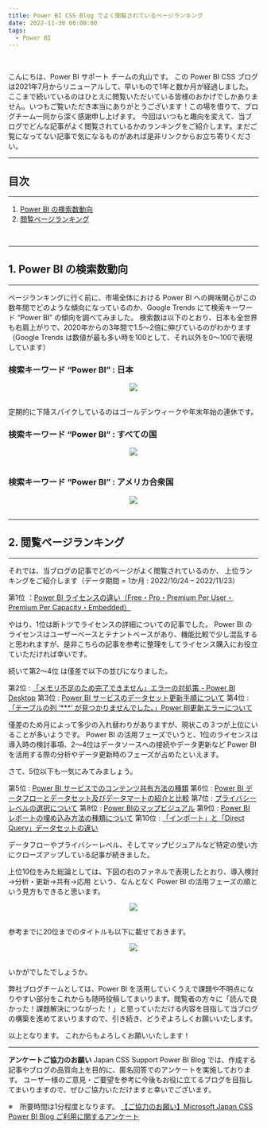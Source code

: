 ```yaml
---
title: Power BI CSS Blog でよく閲覧されているページランキング
date: 2022-11-30 00:00:00 
tags:
  - Power BI
---
```


</br>

こんにちは、Power BI サポート チームの丸山です。
この Power BI CSS ブログは2021年7月からリニューアルして、早いもので1年と数か月が経過しました。ここまで続いているのはひとえに閲覧いただいている皆様のおかげでしかありません。いつもご覧いただき本当にありがとうございます！この場を借りて、ブログチーム一同から深く感謝申し上げます。
今回はいつもと趣向を変えて、当ブログでどんな記事がよく閲覧されているかのランキングをご紹介します。まだご覧になってない記事で気になるものがあれば是非リンクからお立ち寄りください。

<!-- more -->

---
## 目次
---
1. [Power BI の検索数動向](#1-Power-BI-の検索数動向)
2. [閲覧ページランキング](#2-閲覧ページランキング)

</br>


---
## 1. Power BI の検索数動向
---

ページランキングに行く前に、市場全体における Power BI への興味関心がこの数年間でどのような傾向になっているのか、Google Trends にて検索キーワード “Power BI” の傾向を調べてみました。
検索数は以下のとおり、日本も全世界も右肩上がりで、2020年からの3年間で1.5～2倍に伸びているのがわかります（Google Trends は数値が最も多い時を100として、それ以外を0～100で表現しています）

### 検索キーワード “Power BI” : 日本

<div align="center">
<img src="1.png">
</div>

</br>

定期的に下降スパイクしているのはゴールデンウィークや年末年始の連休です。

### 検索キーワード “Power BI” : すべての国

<div align="center">
<img src="3.png">
</div>

</br>


### 検索キーワード “Power BI” : アメリカ合衆国

<div align="center">
<img src="2.png">
</div>

</br>

---
## 2. 閲覧ページランキング
---

それでは、当ブログの記事でどのページがよく閲覧されているのか、
上位ランキングをご紹介します（データ期間 = 1か月 : 2022/10/24 – 2022/11/23）

第1位 ：[Power BI ライセンスの違い（Free・Pro・Premium Per User・Premium Per Capacity・Embedded）](https://jpbap-sqlbi.github.io/blog/powerbi/pbi_desktop_service/)

やはり、1位は断トツでライセンスの詳細についての記事でした。
Power BI のライセンスはユーザーベースとテナントベースがあり、機能比較で少し混乱すると思われますが、是非こちらの記事を参考に整理をしてライセンス購入にお役立ていただければ幸いです。

続いて第2～4位 は僅差で以下の並びになりました。

第2位 : [「メモリ不足のため完了できません」エラーの対処策 - Power BI Desktop](https://jpbap-sqlbi.github.io/blog/powerbi/pbi_desktop_outofmemory_error/)
第3位 : [Power BI サービスのデータセット更新手順について](https://jpbap-sqlbi.github.io/blog/powerbi/pbi_refresh_settings/)
第4位 : [「テーブルの列 ‘***’ が見つかりませんでした。」Power BI更新エラーについて](https://jpbap-sqlbi.github.io/blog/powerbi/pbi_reflesh_error/)

僅差のため月によって多少の入れ替わりがありますが、現状この３つが上位にいることが多いようです。
Power BI の活用フェーズでいうと、1位のライセンスは導入時の検討事項、2～4位はデータソースへの接続やデータ更新など Power BI を活用する際の分析やデータ更新時のフェーズが占めたといえます。

さて、5位以下も一気にみてみましょう。

第5位 : [Power BI サービスでのコンテンツ共有方法の種類](https://jpbap-sqlbi.github.io/blog/powerbi/pbi_contents_share_1/)
第6位 : [Power BI データフローとデータセット及びデータマートの紹介と比較](https://jpbap-sqlbi.github.io/blog/powerbi/pbi_dataflow_dataset/)
第7位 : [プライバシー レベルの選択について](https://jpbap-sqlbi.github.io/blog/powerbi/pbi_privacylevels/)
第8位 : [Power BIのマップビジュアル](https://jpbap-sqlbi.github.io/blog/powerbi/pbi_map_visual/)
第9位 : [Power BI レポートの埋め込み方法の種類について](https://jpbap-sqlbi.github.io/blog/powerbi/pbi_embed/)
第10位 : [「インポート」と「Direct Query」データセットの違い](https://jpbap-sqlbi.github.io/blog/powerbi/storage_mode/)

データフローやプライバシーレベル、そしてマップビジュアルなど特定の使い方にクローズアップしている記事が続きました。

上位10位をみた総論としては、下図の右のファネルで表現したとおり、導入検討→分析・更新→共有→応用 という、なんとなく Power BI の活用フェーズの順という見方もできると思います。

<div align="center">
<img src="4.png">
</div>

</br>

参考までに20位までのタイトルも以下に載せておきます。

<div align="center">
<img src="5.png">
</div>

</br>

いかがでしたでしょうか。

弊社ブログチームとしては、Power BI を活用していくうえで課題や不明点になりやすい部分をこれからも随時投稿してまいります。閲覧者の方々に「読んで良かった！課題解決につながった！」と思っていただける内容を目指して当ブログの構築を進めてまいりますので、引き続き、どうぞよろしくお願いいたします。

以上となります。
これからもよろしくお願いいたします！

---

**アンケートご協力のお願い**
Japan CSS Support Power BI Blog では、作成する記事やブログの品質向上を目的に、匿名回答でのアンケートを実施しております。
ユーザー様のご意見・ご要望を参考に今後もお役に立てるブログを目指してまいりますので、ぜひご協力いただけますと幸いでございます。 

※　所要時間は1分程度となります。
[【ご協力のお願い】Microsoft Japan CSS Power BI Blog ご利用に関するアンケート](https://jpbap-sqlbi.github.io/blog/powerbi/pbi_blogsurvey2022/)

